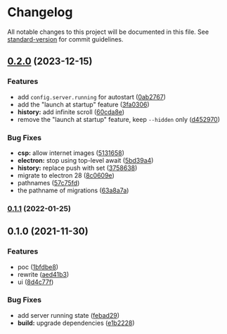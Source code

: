 # Changelog

All notable changes to this project will be documented in this file. See [standard-version](https://github.com/conventional-changelog/standard-version) for commit guidelines.

## [0.2.0](https://github.com/BlackGlory/notifier/compare/v0.1.1...v0.2.0) (2023-12-15)


### Features

* add `config.server.running` for autostart ([0ab2767](https://github.com/BlackGlory/notifier/commit/0ab27672f3b941718123edf1a0f88566e5093f8e))
* add the "launch at startup" feature ([3fa0306](https://github.com/BlackGlory/notifier/commit/3fa03060f6bd6257257fa89a47a585edde957a7d))
* **history:** add infinite scroll ([60cda8e](https://github.com/BlackGlory/notifier/commit/60cda8e20efa78b99a107ee00140bd675b5cf668))
* remove the "launch at startup" feature, keep `--hidden` only ([d452970](https://github.com/BlackGlory/notifier/commit/d452970864883a71e7f0407cde0d1b5e429c0e48))


### Bug Fixes

* **csp:** allow internet images ([5131658](https://github.com/BlackGlory/notifier/commit/5131658bbe03a81ce6d9a66f722f20592b50f514))
* **electron:** stop using top-level await ([5bd39a4](https://github.com/BlackGlory/notifier/commit/5bd39a4aeb104ddb65887dc21ff5791b12c6e6e5))
* **history:** replace push with set ([3758638](https://github.com/BlackGlory/notifier/commit/3758638b7ed3cd897e53fa6dca09fc7e1e17a0a6))
* migrate to electron 28 ([8c0609e](https://github.com/BlackGlory/notifier/commit/8c0609e962788d536957d04de00a96277168dcfa))
* pathnames ([57c75fd](https://github.com/BlackGlory/notifier/commit/57c75fde34448d5a08d7486c998d8d10d35f7311))
* the pathname of migrations ([63a8a7a](https://github.com/BlackGlory/notifier/commit/63a8a7ac743fd279f3bd7babe3c3d1cfeced1f9b))

### [0.1.1](https://github.com/UniversalNotification/unotifier-desktop/compare/v0.1.0...v0.1.1) (2022-01-25)

## 0.1.0 (2021-11-30)


### Features

* poc ([1bfdbe8](https://github.com/UniversalNotification/unotifier-desktop/commit/1bfdbe87460593ef86451c54f897ef16ea79d4a6))
* rewrite ([aed41b3](https://github.com/UniversalNotification/unotifier-desktop/commit/aed41b3929471512205fd37f2e34d0ee130ec15d))
* ui ([8d4c77f](https://github.com/UniversalNotification/unotifier-desktop/commit/8d4c77ff70ea4f613cb4f683ef192fed6648ced1))


### Bug Fixes

* add server running state ([febad29](https://github.com/UniversalNotification/unotifier-desktop/commit/febad293e89b16f18aa367e4c860b7534a7b6a05))
* **build:** upgrade dependencies ([e1b2228](https://github.com/UniversalNotification/unotifier-desktop/commit/e1b222899095e811766891529088acead7b047d8))

